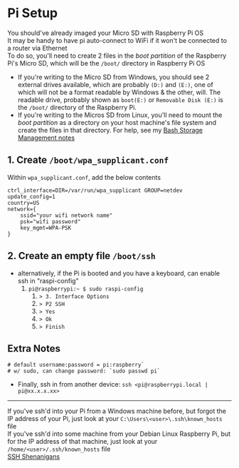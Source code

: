 # Pi Setup
You should've already imaged your Micro SD with Raspberry Pi OS \
It may be handy to have pi auto-connect to WiFi if it won't be connected to a router via Ethernet \
To do so, you'll need to create 2 files in the _boot partition_ of the Raspberry Pi's Micro SD, which will be the `/boot/` directory in Raspberry Pi OS
- If you're writing to the Micro SD from Windows, you should see 2 external drives available, which are probably `(D:)` and `(E:)`, one of which will not be a format readable by Windows & the other, will. The readable drive, probably shown as `boot(E:)` or `Removable Disk (E:)` is the `/boot/` directory of the Raspberry Pi.
- If you're writing to the Micros SD from Linux, you'll need to mount the _boot partition_ as a directory on your host machine's file system and create the files in that directory. For help, see my [Bash Storage Management notes](<../Bash/storage_management.md>)

 ## 1. Create `/boot/wpa_supplicant.conf`
Within `wpa_supplicant.conf`, add the below contents
```
ctrl_interface=DIR=/var/run/wpa_supplicant GROUP=netdev
update_config=1
country=US
network={
	ssid="your wifi network name"
	psk="wifi password"
	key_mgmt=WPA-PSK
}
```
## 2. Create an empty file `/boot/ssh`
- alternatively, if the Pi is booted and you have a keyboard, can enable ssh in "raspi-config"
	1. `pi@raspberrypi:~ $ sudo raspi-config`
		1. `> 3. Interface Options`
		2. `> P2 SSH`
		3. `> Yes`
		4. `> Ok`
		5. `> Finish`

## Extra Notes
```
# default username:password = pi:raspberry`
# w/ sudo, can change password: `sudo passwd pi`
```

- Finally, ssh in from another device: `ssh <pi@raspberrypi.local | pi@xx.x.x.xx>`

---
If you've ssh'd into your Pi from a Windows machine before, but forgot the IP address of your Pi, just look at your `C:\Users\<user>\.ssh\known_hosts` file \
If you've ssh'd into some machine from your Debian Linux Raspberry Pi, but for the IP address of that machine, just look at your `/home/<user>/.ssh/known_hosts` file \
[SSH Shenanigans](https://blog.0xffff.info/2021/07/25/ssh-shenanigans-part-1-tips-tricks/)